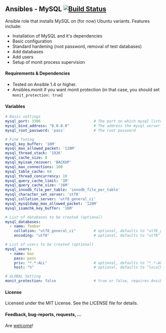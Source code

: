 ## Ansibles - MySQL [![Build Status](https://travis-ci.org/Ansibles/mysql.png)](https://travis-ci.org/Ansibles/mysql)

Ansible role that installs MySQL on (for now) Ubuntu variants.
Features include:
- Installation of MySQL and it's dependencies
- Basic configuration
- Standard hardening (root password, removal of test databases)
- Add databases
- Add users
- Setup of monit process supervision


#### Requirements & Dependencies
- Tested on Ansible 1.4 or higher.
- Ansibles.monit if you want monit protection (in that case, you should set `monit_protection: true`)


#### Variables

```yaml
# Basic settings
mysql_port: 3306                        # The port on which mysql listens
mysql_bind_address: "0.0.0.0"           # The address the mysql server binds on
mysql_root_password: 'pass'             # The root password

# Fine Tuning
mysql_key_buffer: '16M'
mysql_max_allowed_packet: '128M'
mysql_thread_stack: '192K'
mysql_cache_size: 8
mysql_myisam_recover: 'BACKUP'
mysql_max_connections: 100
mysql_table_cache: 64
mysql_thread_concurrency: 10
mysql_query_cache_limit: '1M'
mysql_query_cache_size: '16M'
mysql_innodb_file_per_table: 'innodb_file_per_table'
mysql_character_set_server: 'utf8'
mysql_collation_server: 'utf8_general_ci'
mysql_mysqldump_max_allowed_packet: '128M'
mysql_isamchk_key_buffer: '16M'

# List of databases to be created (optional)
mysql_databases:
  - name: foobar
    collation: "utf8_general_ci"        # optional, defaults to "utf8_general_ci"
    encoding: "utf8"                    # optional, defaults to "utf8"

# List of users to be created (optional)
mysql_users:
  - name: baz
    pass: pass
    priv: "*.*:ALL"                     # optional, defaults to "*.*:ALL"
    host: "%"                           # optional, defaults to "localhost"

# GLOBAL Setting
monit_protection: false                 # true or false, requires Ansibles.monit
```


#### License

Licensed under the MIT License. See the LICENSE file for details.


#### Feedback, bug-reports, requests, ...

Are [welcome](https://github.com/ansibles/mysql/issues)!
